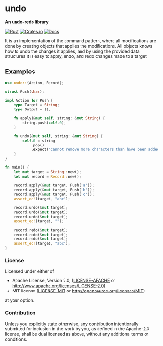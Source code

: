 # undo

**An undo-redo library.**

[![Rust](https://github.com/evenorog/undo/actions/workflows/rust.yml/badge.svg)](https://github.com/evenorog/undo/actions/workflows/rust.yml)
[![Crates.io](https://img.shields.io/crates/v/undo.svg)](https://crates.io/crates/undo)
[![Docs](https://docs.rs/undo/badge.svg)](https://docs.rs/undo)

It is an implementation of the command pattern, where all modifications are done
by creating objects that applies the modifications. All objects knows
how to undo the changes it applies, and by using the provided data structures
it is easy to apply, undo, and redo changes made to a target.

## Examples

```rust
use undo::{Action, Record};

struct Push(char);

impl Action for Push {
    type Target = String;
    type Output = ();

    fn apply(&mut self, string: &mut String) {
        string.push(self.0);
    }

    fn undo(&mut self, string: &mut String) {
        self.0 = string
            .pop()
            .expect("cannot remove more characters than have been added");
    }
}

fn main() {
    let mut target = String::new();
    let mut record = Record::new();

    record.apply(&mut target, Push('a'));
    record.apply(&mut target, Push('b'));
    record.apply(&mut target, Push('c'));
    assert_eq!(target, "abc");

    record.undo(&mut target);
    record.undo(&mut target);
    record.undo(&mut target);
    assert_eq!(target, "");

    record.redo(&mut target);
    record.redo(&mut target);
    record.redo(&mut target);
    assert_eq!(target, "abc");
}
```

### License

Licensed under either of

-   Apache License, Version 2.0, ([LICENSE-APACHE](LICENSE-APACHE) or http://www.apache.org/licenses/LICENSE-2.0)
-   MIT license ([LICENSE-MIT](LICENSE-MIT) or http://opensource.org/licenses/MIT)

at your option.

### Contribution

Unless you explicitly state otherwise, any contribution intentionally submitted
for inclusion in the work by you, as defined in the Apache-2.0 license, shall be dual licensed as above, without any
additional terms or conditions.
